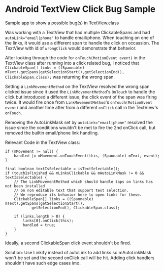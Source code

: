 # Android TextView Click Bug Sample
Sample app to show a possible bug(s) in TextView.class


  Was working with a TextView that had multiple ClickableSpans and had `autoLink="email|phone"` to handle email/phone. When touching on one of the links, it would use a different span to handle the click on occassion. The TextView with id of `wrongClick` would demonstrate that behavior. 

After looking through the code for `onTouch(MotionEvent event)` in the TextView class after running into a click related bug, I noticed that `ClickableSpan[] links = ((Spannable) mText).getSpans(getSelectionStart(),getSelectionEnd(), ClickableSpan.class);` was returning the wrong span.

Setting a `LinkMovementMethod` on the TextView resolved the wrong span clicked issue since it used the `LinkMovementMethod`'s `OnTouch` to handle the click but introduced a different issue, the click event of the span was firing twice. It would fire once from `LinkMovementMethod`'s `onTouch(MotionEvent event)` and another time after from a different `onClick` call in the TextView's `onTouch`.

Removing the AutoLinkMask set by `autoLink="email|phone"` resolved the issue since the conditions wouldn't be met to fire the 2nd onClick call, but removed the builtin email/phone link handling. 

  Relevant Code in the TextView class:
  
  ``` 
  if (mMovement != null) {
      handled |= mMovement.onTouchEvent(this, (Spannable) mText, event);
  }

  final boolean textIsSelectable = isTextSelectable();
  if (touchIsFinished && mLinksClickable && mAutoLinkMask != 0 && textIsSelectable) {
      // The LinkMovementMethod which should handle taps on links has not been installed
      // on non editable text that support text selection.
      // We reproduce its behavior here to open links for these.
      ClickableSpan[] links = ((Spannable) mText).getSpans(getSelectionStart(),
              getSelectionEnd(), ClickableSpan.class);

      if (links.length > 0) {
          links[0].onClick(this);
          handled = true;
      }
  }
  ```
  
  Ideally, a second ClickableSpan click event shouldn't be fired.
  
  Solution: Use Linkify instead of autoLink to add links so mAutoLinkMask won't be set and the second onClick call will be hit. Adding click handlers shouldn't have such edge cases imo.
  
